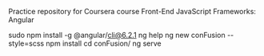 Practice repository for Coursera course Front-End JavaScript Frameworks: Angular

sudo npm install -g @angular/cli@6.2.1
ng help
ng new conFusion --style=scss
npm install
cd conFusion/
ng serve

